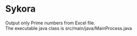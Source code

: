 # Sykora 
Output only Prime numbers from Excel file.  
The executable java class is src/main/java/MainProcess.java
